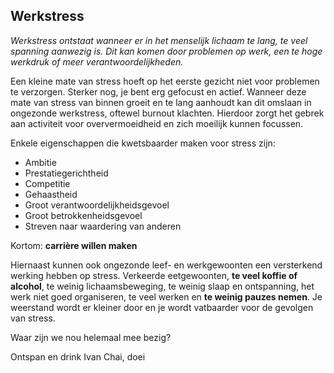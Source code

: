## Werkstress

_Werkstress ontstaat wanneer er in het menselijk lichaam te lang, te veel spanning aanwezig is. Dit kan komen door problemen op werk, een te hoge werkdruk of meer verantwoordelijkheden._

Een kleine mate van stress hoeft op het eerste gezicht niet voor problemen te verzorgen. Sterker nog, je bent erg gefocust en actief. Wanneer deze mate van stress van binnen groeit en te lang aanhoudt kan dit omslaan in ongezonde werkstress, oftewel burnout klachten. Hierdoor zorgt het gebrek aan activiteit voor oververmoeidheid en zich moeilijk kunnen focussen.

Enkele eigenschappen die kwetsbaarder maken voor stress zijn:
* Ambitie
* Prestatiegerichtheid
* Competitie
* Gehaastheid
* Groot verantwoordelijkheidsgevoel 
* Groot betrokkenheidsgevoel 
* Streven naar waardering van anderen 

Kortom: **carrière willen maken**

Hiernaast kunnen ook ongezonde leef- en werkgewoonten een versterkend werking hebben op stress. Verkeerde eetgewoonten, **te veel koffie of alcohol**, te weinig lichaamsbeweging, te weinig slaap en ontspanning, het werk niet goed organiseren, te veel werken en **te weinig pauzes nemen**. Je weerstand wordt er kleiner door en je wordt vatbaarder voor de gevolgen van stress.

Waar zijn we nou helemaal mee bezig? 

Ontspan en drink Ivan Chai, doei 
